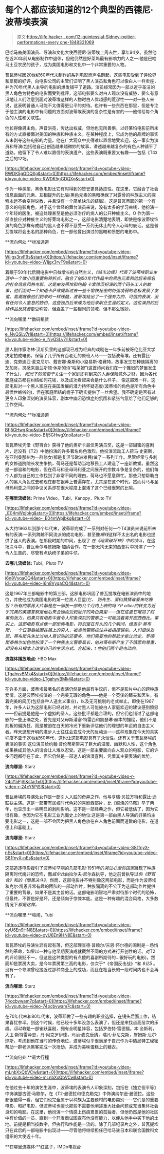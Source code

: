 # 每个人都应该知道的12个典型的西德尼·波蒂埃表演

> 原文:[https://life hacker . com/12-quintessial-Sidney-poitier-performations-every one-1848331069](https://lifehacker.com/12-quintessential-sidney-poitier-performances-everyone-1848331069)

巴哈马裔美国演员、导演和文化大使西德尼·波蒂埃上周去世，享年94岁。虽然他在近20年前从电影制作中退休，但他仍然是好莱坞最有影响力的人之一:他是巴哈马土豆农民的孩子，成为美国电影和文化中一个非常重要的人物。

普瓦蒂埃因20世纪60年代末制作的系列电影而声名鹊起，这些电影受到了评论界和票房的好评，向电影公司的主管们证明了黑人演员和角色可以像白人一样卖座，并为70年代黑人主导的电影的爆发铺平了道路。演员经常因为一部以近乎圣洁的黑人角色为特色的电影而受到批评，这部电影要么对白人观众没有威胁，要么有意识地让人们注意到面对波蒂埃这样的人物时白人优越感的荒谬性——对一些人来说，这表明普通人可能不太值得更公平的对待。也许有一些东西在那里，但是专注于他主演的电影中有问题的方面对波蒂埃表演的复杂性是有害的——他带给每个角色的人性和关联性。

他长得像男主角，声音洪亮，传达出权威，但他也无所畏惧，以好莱坞电影前所未有的方式直接面对美国的种族和种族主义。在某种程度上，它成为他的品牌的事实从未剥夺这些电影的力量。他在广大观众中变得难以置信地受欢迎，这一事实为演员和导演(包括他自己)创造越来越微妙的故事，讲述越来越复杂的有色人种铺平了道路。他留下了令人难以置信的表演遗产，这些表演既重要又有趣——包括《T4》之后的12场。

 [https://lifehacker.com/embed/inset/iframe?id=youtube-video-RWDK5gGDQXg&start=0](https://lifehacker.com/embed/inset/iframe?id=youtube-video-RWDK5gGDQXg&start=0) 

作为一种类型，黑色电影比它有时得到的赞誉更具适应性。在这里，它融合了社会信息画面的元素、互相提升的比喻(黑色元素的黑暗确保了对露骨的种族主义的探索永远不会变得说教，并且没有一个简单快乐的结局)。这是普瓦蒂耶的第一个有意义的电影角色，对于这个曾经的舞台演员来说，没有太多的学习曲线，他扮演一个年轻的医生，被迫处理甚至是他必须治疗的病人的公开种族主义。O 作为第一部直接应对种族主义的好莱坞电影之一，这部电影清楚地表明，即使是像波蒂埃饰演的角色那样有成就的黑人也不得不忍受一系列无休止的令人心碎的废话。这是普瓦提埃将会出名的那种角色，在一部他曾出演过的黑暗和愤怒的电影中。

**流向何处:**标准通道

 [https://lifehacker.com/embed/inset/iframe?id=youtube-video-WIjgx3rvF9s&start=0](https://lifehacker.com/embed/inset/iframe?id=youtube-video-WIjgx3rvF9s&start=0) 

着眼于50年代后期电影中日益增长的自然主义，*《城市边缘》*代表了波蒂埃职业生涯中一个微小但重要的转折点，融合了他50年代作品中的黑色元素和他后来闻名的社会信息风格电影。这是由波蒂埃和约翰·卡索维茨扮演的两个码头工人的故事，他们面对一个知道卡萨维提斯过去一些不愉快秘密的恃强凌弱的老板发展了友谊。高潮就像他们到来时一样残酷，波蒂埃给出了一个强有力的、可信的表演，没有任何令人窒息的独白，这些独白后来成为他后来职业生涯的定义。这位演员的后续作品*反抗者*更受称赞，但涵盖了一些相同的领域，但不那么微妙。

**流向哪里:**数码租赁

 [https://lifehacker.com/embed/inset/iframe?id=youtube-video-e_NvQSLv7rI&start=0](https://lifehacker.com/embed/inset/iframe?id=youtube-video-e_NvQSLv7rI&start=0) 

黑人剧作家洛林·汉斯贝里的这部现已成为经典的戏剧在一年多前被哥伦比亚大学决定拍成电影，保留了几乎所有百老汇的原班人马——包括波蒂埃，还有露比·迪、克劳迪亚·麦克尼尔、戴安娜·桑斯和小路易斯·格赛特，故事发生在种族隔离的芝加哥，灵感来自兰斯顿·休斯的诗“哈莱姆”(这首诗问我们在一个推迟的梦里发生了什么)， *阳光下的葡萄干*关注一个家庭即将到来的人寿保险意外之财，因为各代家庭成员都在纠结如何花钱，以及成功看起来会是什么样子。 像这部戏一样，这部电影对一个黑人家庭在美国发展的潜力持怀疑态度(波蒂埃的角色是所有角色中最愤世嫉俗的)，但在家庭团结的幌子下确实提供了一丝希望。我不确定是否有过更令人印象深刻的演员阵容，剧本中幽闭恐惧症的氛围和紧张气氛给了他们足够的工作空间。

**流向何处:**标准通道

 [https://lifehacker.com/embed/inset/iframe?id=youtube-video-Bfj5GHwgXno&start=0](https://lifehacker.com/embed/inset/iframe?id=youtube-video-Bfj5GHwgXno&start=0) 

普瓦蒂埃凭借《野百合》获得了他的奥斯卡最佳男演员奖，这是一部甜蜜的喜剧片，远没有《T2》中他扮演的许多著名角色激烈。他扮演流动工人荷马·史密斯，在亚利桑那州为一群修女(都是复活节欧洲难民)做了一系列工作。尽管经常与多刺的女修道院院长发生争执，荷马还是帮助当地移民工人建造了一座新教堂。虽然这是一部温和的电影，但在荷马和圣母玛利亚之间展开的宗教斗争是复杂的，他们每个人都为自己的工作找到了非常不同的理由，荷马也不愿意帮忙。那些只想帮助白人的黑人角色过去和现在都在银幕上普遍存在，尤其是在这个时代，然而荷马与圣母玛利亚之间的争议关系却在很大程度上混淆了这个已经很累的比喻。

**在哪里流媒体:** Prime Video，Tubi，Kanopy，Pluto TV

 [https://lifehacker.com/embed/inset/iframe?id=youtube-video-_E04mWpjbkg&start=0](https://lifehacker.com/embed/inset/iframe?id=youtube-video-_E04mWpjbkg&start=0) 

从大约1963年到那个年代末，波蒂耶完成了一系列对任何一个T4演员来说前所未有的表演:一系列跨越不同流派的成功电影，甚至像*细线*这样不太出名的电影也提供了迷人的表演。在那段时期的中间，出现了 *在《暗黑破坏神》中的决斗*，在这场决斗中，普瓦蒂尔与詹姆斯·加纳合作，在一部无拘无束的西部片中扮演了一个令人生畏的、尽管有点纨绔子弟的牛仔。

**去哪儿流媒体:** Tubi，Pluto TV

 [https://lifehacker.com/embed/inset/iframe?id=youtube-video-i6n8VyqaCQ4&start=0](https://lifehacker.com/embed/inset/iframe?id=youtube-video-i6n8VyqaCQ4&start=0) 

这是1967年三部电影中的第三部，这部电影巩固了普瓦提埃在电影演员中的地位，并使他成为美国电影的第一位黑人巨星(它、 *到先生、爱*和*猜猜谁要来吃晚饭？所有的票房大片都是在一部接一部的几个月内上映的吗？P oitier的转变为近乎完美的英雄警察是他后来会因而受到批评的角色类型——但在这里它增加了叙事的张力，如果只有电影中最令人印象深刻的警察之一可能活着离开密西西比。事实上，这部电影有点像一部恐怖电影，特别是在开头的几个瞬间，维吉尔·蒂布斯，一个日落后被困在镇上的穷人，被当地警察拦住并被指控谋杀。人们很快发现，蒂布斯先生比当地人意识到的还要多，他们需要他的帮助才能让他走。罗德·斯泰格尔出色地扮演了一个种族主义警察局长，他对蒂布斯产生了不情愿的尊重，却没有从根本上改变自己的生活方式。合起来，t 他他们两个是电动的。*

**流媒体播放地点:** HBO Max

 [https://lifehacker.com/embed/inset/iframe?id=youtube-video-LTgahyvBMk4&start=0](https://lifehacker.com/embed/inset/iframe?id=youtube-video-LTgahyvBMk4&start=0) 

在许多方面，波蒂埃最著名的表演仍然是他最有争议的，但不是影片中心的跨种族爱情。这是波蒂埃扮演的一个完美无瑕的角色——他是一个英俊的鳏夫和医生，有着完美的简历(包括各种人道主义事业)，以及无可挑剔的老式举止。即使在1967年，许多人认为这部电影已经过时，并对黑人可能被白人家庭欢迎的建议感到愤怒——但前提是他是一个虚拟的圣人。这些批评都是合理的，但它们也错过了这部电影的一些正确之处，首先是对父母斯潘塞·特雷西和凯瑟琳·赫本的描绘，他们不是刻板的偏执狂，而是被迫在白天的冷光下重新评估他们的理想的年迈的自由主义者。昨天思想开明的进步人士往往会变成今天的反动派——这种现象在今天的真实程度不亚于20世纪60年代，这也让这部电影具有了永恒性。还有关于普瓦蒂埃的表演的事实:这位演员给约翰·普伦蒂斯带来了巨大的温暖、幽默和人性，这个角色如果换成其他人的话会让人难以忍受。这是一部主要面向白人观众的电影，它的许多问题都存在于此，但它仍然是一部迷人的浪漫喜剧，凭借其主要表演的优势。

**流向哪里:** Starz

 [https://lifehacker.com/embed/inset/iframe?id=youtube-video-r-24cY5PjSI&start=0](https://lifehacker.com/embed/inset/iframe?id=youtube-video-r-24cY5PjSI&start=0) 

普瓦蒂埃的导演处女作是一部引人入胜的奇异之作，他与亨瑞·贝拉方特和露比·迪联袂主演。这是一部带有民权时代色彩的喜剧西部片，比《燃烧的马鞍》早了两年，也显示出一些明显的剥削影响。这不是一部经典之作，但它被低估了，因为它很有趣，也因为它在电影工业光魔史上的地位:这是第一部由黑人导演的好莱坞主要电影之一，这是一部不会因为把黑人角色放在白人角色前面而道歉的电影，在道德上和喜剧上。

**流向哪里:** Starz

 [https://lifehacker.com/embed/inset/iframe?id=youtube-video-S81fnyX-nEs&start=0](https://lifehacker.com/embed/inset/iframe?id=youtube-video-S81fnyX-nEs&start=0) 

这部追逐电影援引了波蒂埃早期的几部电影:1951年的*哭泣心爱的国家*展现了种族隔离时代南非的恐怖，而*威尔比*由拉尔夫·尼尔森执导，他之前曾执导过*的《野百合》*和*的《暗黑决斗》*。然而，这部电影并不特别像这两部电影，而是作为波蒂埃和克尔·凯恩非常有趣的团队的一部动作片，种族隔离的不公正为这部动作片提供了重要的背景，如果不是其主旨的话。这部电影明智地严肃对待那个时代的恐怖，但最终，不管是好是坏，还是倾向于惊悚本能。这是一种有趣的混合风格，大多数情况下*都是这样。* 

**流向哪里:**喧闹，Tubi

 [https://lifehacker.com/embed/inset/iframe?id=youtube-video-oyU6En9HN8E&start=0](https://lifehacker.com/embed/inset/iframe?id=youtube-video-oyU6En9HN8E&start=0) 

普瓦蒂埃的导演生涯有起有落，但这部理查德·普赖尔/吉恩·怀尔德的闹剧是一场悄然的革命，如果以一种与他早期表演成就截然不同的方式进行开创性的话。对T2的评论褒贬不一，但这是这种类型的有点傻的喜剧所期待的...很好玩的电影)。然而却是票房大卖，是今年票房第三高的电影，仅次于*《帝国反击战》*和 *9比5* 。没有一个导演曾经接近过那种商业上的成功，而且在相当长的一段时间内也不会再有了。

**流向哪里:** Starz

 [https://lifehacker.com/embed/inset/iframe?id=youtube-video-74ocbvwam7c&start=0](https://lifehacker.com/embed/inset/iframe?id=youtube-video-74ocbvwam7c&start=0) 

在70年代末和80年代末，波蒂耶做了一些有趣的职业选择，在镜头后面工作，结果喜忧参半。到这个时候，他已经十多年没怎么表演了，但还是来找点高层次的乐趣。*运动鞋*是一部雀跃喜剧，拥有全明星阵容，包括罗伯特·雷德福，本·金斯利，大卫·斯特雷泽恩，丹·阿克罗伊德，玛丽·麦克唐纳，瑞凡·菲尼克斯，詹姆斯·厄尔·琼斯。考虑到他在当时的传奇地位，波蒂埃似乎很满足于自己作为中情局特工秘密帮助一群老派黑客完成一次抢劫，并成为美味蛋糕上的糖衣。

**流向何处:**最大行程

 [https://lifehacker.com/embed/inset/iframe?id=youtube-video-mLnbXxQbVCw&start=0](https://lifehacker.com/embed/inset/iframe?id=youtube-video-mLnbXxQbVCw&start=0) 

在他过去十年的演艺生涯中，波蒂埃的表演令人印象深刻，包括在《独立但平等》中饰演瑟古德·马歇尔，在《T2·曼德拉和德克勒克》中饰演纳尔逊·曼德拉。这些都很值得一看，但它们也完全属于以种族为主要题材的电影类别——它们是的重要电影、和好电影，但波蒂埃也擅长那些不需要他阐述重大社会问题或充当集体社会良知的电影。在这里，他扮演一个情感上伤痕累累的孤独者，但他仍然是他的社区中有价值的一员，直到一个开发商试图宣布他没有能力，以便从他手中买下他的土地。前提是相当按数字，但执行和性能是一流的。除了几部纪录片之外，普瓦提埃只在此后的一部电影中出现过——尽管他将继续担任巴哈马驻日本和联合国教科文组织的大使近十年。

**在哪里流媒体:**红盒子，IMDb电视台
